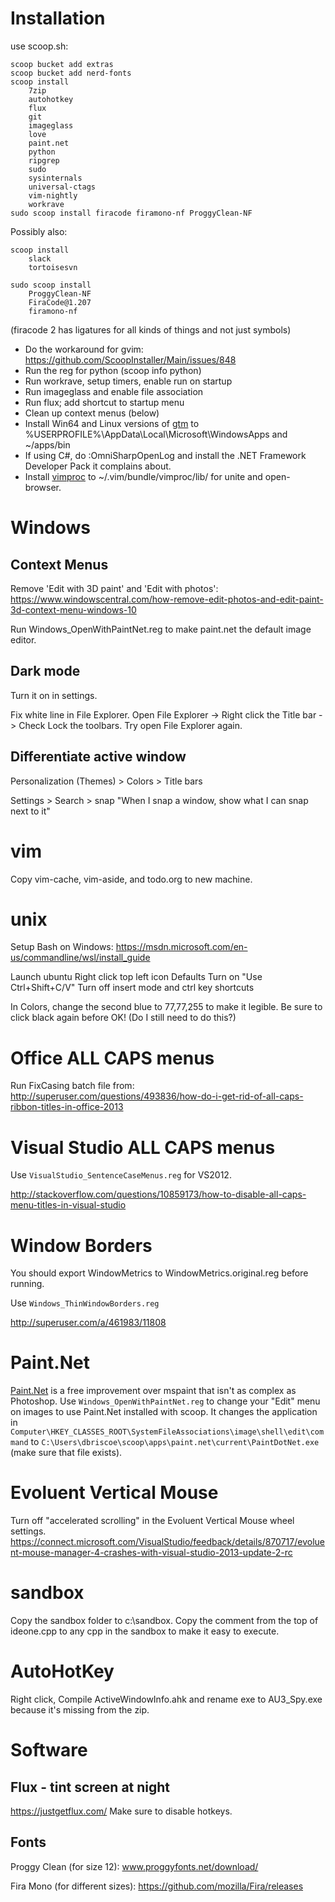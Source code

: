 Installation
============

use scoop.sh:

    scoop bucket add extras
    scoop bucket add nerd-fonts
    scoop install
        7zip
        autohotkey
        flux
        git
        imageglass
        love
        paint.net
        python
        ripgrep
        sudo
        sysinternals
        universal-ctags
        vim-nightly
        workrave
    sudo scoop install firacode firamono-nf ProggyClean-NF

Possibly also:

    scoop install
        slack
        tortoisesvn

    sudo scoop install
        ProggyClean-NF
        FiraCode@1.207
        firamono-nf

(firacode 2 has ligatures for all kinds of things and not just symbols)

* Do the workaround for gvim: https://github.com/ScoopInstaller/Main/issues/848
* Run the reg for python (scoop info python)
* Run workrave, setup timers, enable run on startup
* Run imageglass and enable file association
* Run flux; add shortcut to startup menu
* Clean up context menus (below)
* Install Win64 and Linux versions of [gtm](https://github.com/git-time-metric/gtm/releases/) to %USERPROFILE%\AppData\Local\Microsoft\WindowsApps and ~/apps/bin
* If using C#, do :OmniSharpOpenLog and install the .NET Framework Developer Pack it complains about.
* Install [vimproc](https://github.com/Shougo/vimproc.vim/releases/) to ~/.vim/bundle/vimproc/lib/ for unite and open-browser.

Windows
=======

## Context Menus

Remove 'Edit with 3D paint' and 'Edit with photos':
https://www.windowscentral.com/how-remove-edit-photos-and-edit-paint-3d-context-menu-windows-10

Run Windows_OpenWithPaintNet.reg to make paint.net the default image editor.

## Dark mode

Turn it on in settings.

Fix white line in File Explorer.
Open File Explorer -> Right click the Title bar -> Check Lock the toolbars. Try open File Explorer again.


## Differentiate active window
Personalization (Themes) > Colors > Title bars

Settings > Search > snap
"When I snap a window, show what I can snap next to it"


vim
===

Copy vim-cache, vim-aside, and todo.org to new machine.


unix
====

Setup Bash on Windows: https://msdn.microsoft.com/en-us/commandline/wsl/install_guide

Launch ubuntu
Right click top left icon
Defaults
Turn on "Use Ctrl+Shift+C/V"
Turn off insert mode and ctrl key shortcuts

In Colors, change the second blue to 77,77,255 to make it legible. Be sure to click black again before OK! (Do I still need to do this?)


Office ALL CAPS menus
=====================
Run FixCasing batch file from: http://superuser.com/questions/493836/how-do-i-get-rid-of-all-caps-ribbon-titles-in-office-2013


Visual Studio ALL CAPS menus
=====================
Use `VisualStudio_SentenceCaseMenus.reg` for VS2012.

http://stackoverflow.com/questions/10859173/how-to-disable-all-caps-menu-titles-in-visual-studio


Window Borders
==============
You should export WindowMetrics to WindowMetrics.original.reg before running.

Use `Windows_ThinWindowBorders.reg`

http://superuser.com/a/461983/11808


Paint.Net
=========

[Paint.Net](http://www.getpaint.net/index.html) is a free improvement over mspaint that isn't as complex as Photoshop. Use `Windows_OpenWithPaintNet.reg` to change your "Edit" menu on images to use Paint.Net installed with scoop. It changes the application in `Computer\HKEY_CLASSES_ROOT\SystemFileAssociations\image\shell\edit\command` to `C:\Users\dbriscoe\scoop\apps\paint.net\current\PaintDotNet.exe` (make sure that file exists).

Evoluent Vertical Mouse
=======================

Turn off "accelerated scrolling" in the Evoluent Vertical Mouse wheel settings.
https://connect.microsoft.com/VisualStudio/feedback/details/870717/evoluent-mouse-manager-4-crashes-with-visual-studio-2013-update-2-rc

sandbox
=======

Copy the sandbox folder to c:\sandbox.
Copy the comment from the top of ideone.cpp to any cpp in the sandbox to make it easy to execute.

AutoHotKey
==========

Right click, Compile ActiveWindowInfo.ahk and rename exe to AU3_Spy.exe because it's missing from the zip.


Software
========

## Flux - tint screen at night
https://justgetflux.com/
Make sure to disable hotkeys.


## Fonts

Proggy Clean (for size 12):
www.proggyfonts.net/download/

Fira Mono (for different sizes):
https://github.com/mozilla/Fira/releases

